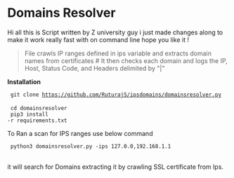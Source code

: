 # Domains Resolver 
Hi all this is Script written by Z university guy i just made changes along to make it work really fast with on command line hope you like it !

>File crawls IP ranges defined in ips variable and extracts domain names from certificates # It then checks each domain and logs the IP, Host, Status Code, and Headers delimited by "|"


<b>Installation</b>

<code> git clone https://github.com/RuturajS/ipsdomains/domainsresolver.py </code></br>
<code> cd domainsresolver </code></br>
<code> pip3 install -r requirements.txt </code></br>


To Ran a scan for IPS ranges use below command</br>

<code> python3 domainsresolver.py -ips 127.0.0,192.168.1.1  </code></br>

it will search for Domains extracting it by crawling SSL certificate from Ips.
